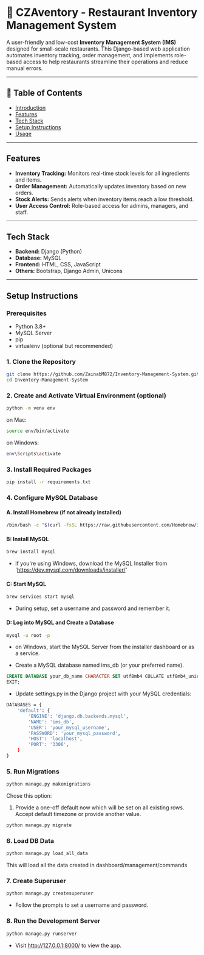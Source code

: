 # 🧾 CZAventory - Restaurant Inventory Management System

A user-friendly and low-cost **Inventory Management System (IMS)** designed for small-scale restaurants. This Django-based web application automates inventory tracking, order management, and implements role-based access to help restaurants streamline their operations and reduce manual errors.

---

## 📌 Table of Contents

- [Introduction](#introduction)
- [Features](#features)
- [Tech Stack](#tech-stack)
- [Setup Instructions](#setup-instructions)
- [Usage](#usage)
---
## Features

- **Inventory Tracking:** Monitors real-time stock levels for all ingredients and items.
- **Order Management:** Automatically updates inventory based on new orders.
- **Stock Alerts:** Sends alerts when inventory items reach a low threshold.
- **User Access Control:** Role-based access for admins, managers, and staff.

---

## Tech Stack

- **Backend:** Django (Python)
- **Database:** MySQL
- **Frontend:** HTML, CSS, JavaScript
- **Others:** Bootstrap, Django Admin, Unicons

---
## Setup Instructions

### Prerequisites

- Python 3.8+
- MySQL Server
- pip
- virtualenv (optional but recommended)

### 1. Clone the Repository

```bash
git clone https://github.com/ZainabM872/Inventory-Management-System.git
cd Inventory-Management-System
```
### 2. Create and Activate Virtual Environment (optional)
```bash
python -m venv env
```
on Mac:
```bash
source env/bin/activate
```
on Windows:
```bash
env\Scripts\activate
```

### 3. Install Required Packages
```bash
pip install -r requirements.txt
```

### 4. Configure MySQL Database
#### A. Install Homebrew (if not already installed)

```bash
/bin/bash -c "$(curl -fsSL https://raw.githubusercontent.com/Homebrew/install/HEAD/install.sh)"
```

#### B: Install MySQL
```bash
brew install mysql
```
- if you're using Windows, download the MySQL Installer from 'https://dev.mysql.com/downloads/installer/'

#### C: Start MySQL
```bash
brew services start mysql
```
- During setup, set a username and password and remember it.

#### D: Log into MySQL and Create a Database
```bash
mysql -u root -p
```
- on Windows, start the MySQL Server from the installer dashboard or as a service.


- Create a MySQL database named ims_db (or your preferred name).
```sql
CREATE DATABASE your_db_name CHARACTER SET utf8mb4 COLLATE utf8mb4_unicode_ci;
EXIT;
```
- Update settings.py in the Django project with your MySQL credentials:
```bash
DATABASES = {
    'default': {
        'ENGINE': 'django.db.backends.mysql',
        'NAME': 'ims_db',
        'USER': 'your_mysql_username',
        'PASSWORD': 'your_mysql_password',
        'HOST': 'localhost',
        'PORT': '3306',
    }
}

```
### 5. Run Migrations
```bash
python manage.py makemigrations
```
Chose this option:
1) Provide a one-off default now which will be set on all existing rows.<br/>
Accept default timezone or provide another value.<br/>
```bash
python manage.py migrate
```

### 6. Load DB Data
```bash
python manage.py load_all_data
```
This will load all the data created in dashboard/management/commands
### 7. Create Superuser
```bash
python manage.py createsuperuser
```
- Follow the prompts to set a username and password.

### 8. Run the Development Server
```bash
python manage.py runserver
```
- Visit http://127.0.0.1:8000/ to view the app.


